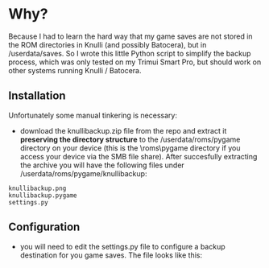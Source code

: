 # Why?

Because I had to learn the hard way that my game saves are not stored in the ROM directories in Knulli (and possibly Batocera), but in /userdata/saves. So I wrote this little Python script to simplify the backup process, which was only tested on my Trimui Smart Pro, but should work on other systems running Knulli / Batocera.

## Installation

Unfortunately some manual tinkering is necessary:
- download the knullibackup.zip file from the repo and extract it **preserving the directory structure** to the /userdata/roms/pygame directory on your device (this is the \roms\pygame directory if you access your device via the SMB file share). After succesfully extracting the archive you will have the following files under /userdata/roms/pygame/knullibackup:
```
knullibackup.png
knullibackup.pygame
settings.py
```
## Configuration
- you will need to edit the settings.py file to configure a backup destination for you game saves. The file looks like this:
```
```
